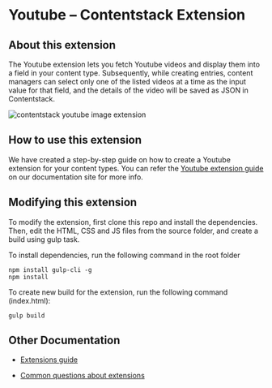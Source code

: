 #  Youtube – Contentstack Extension

## About this extension

The Youtube extension lets you fetch Youtube videos and display them into a field in your content type. Subsequently, while creating entries, content managers can select only one of the listed videos at a time as the input value for that field, and the details of the video will be saved as JSON in Contentstack. 

![contentstack youtube image extension](https://images.contentstack.io/v3/assets/bltf2fb14dd3176c6f6/blt9b65fe8bd67eee33/5bd6fb9734f567415a653668/download)

## How to use this extension

We have created a step-by-step guide on how to create a Youtube extension for your content types. You can refer the [Youtube extension guide](https://www.contentstack.com/docs/guide/extensions/youtube-extension-setup-guide) on our documentation site for more info.

## Modifying this extension

To modify the extension, first clone this repo and install the dependencies. Then, edit the HTML, CSS and JS files from the source folder, and create a build using gulp task.

To install dependencies, run the following command in the root folder

    npm install gulp-cli -g 
    npm install
    
To create new build for the extension, run the following command (index.html):

    gulp build

## Other Documentation

-   [Extensions guide](https://www.contentstack.com/docs/guide/extensions)
    
-   [Common questions about extensions](https://www.contentstack.com/docs/faqs#extensions)

